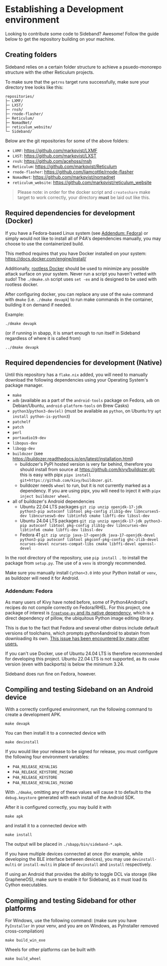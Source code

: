 # Establishing a Development environment

Looking to contribute some code to Sideband? Awesome! Follow the guide below to get the repository building on your machine.

## Creating folders

Sideband relies on a certain folder structure to achieve a psuedo-monorepo structure with the other Reticulum projects.

To make sure that the `getrns` target runs successfully, make sure your directory tree looks like this:

```
repositories/
├─ LXMF/
├─ LXST/
├─ rnsh/
├─ rnode-flasher/
├─ Reticulum/
├─ NomadNet/
├─ reticulum_website/
└─ Sideband/
```

Below are the git repositories for some of the above folders:

- `LXMF`: https://github.com/markqvist/LXMF
- `LXST`: https://github.com/markqvist/LXST
- `rnsh`: https://github.com/acehoss/rnsh
- `Reticulum`: https://github.com/markqvist/Reticulum
- `rnode-flasher`: https://github.com/liamcottle/rnode-flasher
- `NomadNet`: https://github.com/markqvist/nomadnet
- `reticulum_website`: https://github.com/markqvist/reticulum_website

> Please note: in order for the docker script and `createshare` make target to work correctly, your directory **must** be laid out like this.

## Required dependencies for development (Docker)

If you have a Fedora-based Linux system (see [Addendum: Fedora](#addendum-fedora)) or simply would not like to install all of P4A's dependencies manually, you may choose to use the containerized build.

This method requires that you have Docker installed on your system: https://docs.docker.com/engine/install/

Additionally, [rootless Docker](https://docs.docker.com/engine/install/) should be used to minimize any possible attack surface on your system. Never run a script you haven't vetted with sudo! The `./dmake.sh` script uses `set -ex` and is designed to be used with rootless docker.

After configuring docker, you can replace any use of the `make` command with `dmake` (i.e. `./dmake devapk`) to run make commands in the container, building it on demand if needed. 

Example:

```
./dmake devapk
```

(or if running in sbapp, it is smart enough to run itself in Sideband regardless of where it is called from)

```
../dmake devapk
```

## Required dependencies for development (Native)

Until this repository has a `flake.nix` added, you will need to manually download the following dependencies using your Operating System's package manager.

- `make`
- `adb` (available as a part of the `android-tools` package on Fedora, `adb` on Debian/Ubuntu, `android-platform-tools` on Brew Casks)
- `python3`/`python3-dev(el)` (must be available as `python`, on Ubuntu try `apt install python-is-python3`)
- `patchelf`
- `patch`
- `perl`
- `portaudio19-dev`
- `libopus-dev`
- `libogg-dev`
- `buildozer` (see https://buildozer.readthedocs.io/en/latest/installation.html)
    - buildozer's PyPI hosted version is very far behind, therefore you should install from source at https://github.com/kivy/buildozer.git; this is easy with pipx `pipx install git+https://github.com/kivy/buildozer.git`.
    - buildozer needs `wheel` to run, but it is not currently marked as a dependency. If you are using pipx, you will need to inject it with `pipx inject buildozer wheel`.
- all of buildozer's Android dependencies
  - Ubuntu 22.04 LTS packages `git zip unzip openjdk-17-jdk python3-pip autoconf libtool pkg-config zlib1g-dev libncurses5-dev libncursesw5-dev libtinfo5 cmake libffi-dev libssl-dev`
  - Ubuntu 24.04 LTS packages `git zip unzip openjdk-17-jdk python3-pip autoconf libtool pkg-config zlib1g-dev libncurses-dev libtinfo6 cmake libffi-dev libssl-dev`
  - Fedora 41 `git zip unzip java-17-openjdk java-17-openjdk-devel python3-pip autoconf libtool pkgconf-pkg-config ghc-zlib-devel ncurses-devel ncurses-compat-libs cmake libffi-devel openssl-devel`

In the root directory of the repository, use `pip install .` to install the package from `setup.py`. The use of a `venv` is strongly recommended.

Make sure you manually install `Cython<3.0` into your Python install or `venv`, as buildozer will need it for Android.

### Addendum: Fedora

As many users of Kivy have noted before, some of Python4Android's recipes do not compile correctly on Fedora/RHEL. For this project, one package of interest is [`freetype-py` and its native dependency](https://github.com/kivy/python-for-android/blob/develop/pythonforandroid/recipes/freetype/__init__.py), which is a direct dependency of pillow, the ubiquitous Python image editing library.

This is due to the fact that Fedora and several other distros include default versions of toolchains, which prompts python4android to abstain from downloading its own. [This issue has been encountered by many other users.](https://groups.google.com/g/kivy-users/c/z46lSJXgbjY/m/M1UoWwtWAgAJ)

If you can't use Docker, use of Ubuntu 24.04 LTS is therefore recommended for developing this project. Ubuntu 22.04 LTS is not supported, as its `cmake` version (even with backports) is below the minimum 3.24.

Sideband does run fine on Fedora, however.

## Compiling and testing Sideband on an Android device

With a correctly configured environment, run the following command to create a development APK.

```
make devapk
```

You can then install it to a connected device with

```
make devinstall
```

If you would like your release to be signed for release, you must configure the following four environment variables:

- `P4A_RELEASE_KEYALIAS`
- `P4A_RELEASE_KEYSTORE_PASSWD`
- `P4A_RELEASE_KEYSTORE`
- `P4A_RELEASE_KEYALIAS_PASSWD`

With `./dmake`, omitting any of these values will cause it to default to the `debug.keystore` generated with each install of the Android SDK.

After it is configured correctly, you may build it with

```
make apk
```

and install it to a connected device with

```
make install
```

The output will be placed in `./sbapp/bin/sideband-*.apk`.

If you have multiple devices connected at once (for example, while developing the BLE interface between devices), you may use `devinstall-multi` or `install-multi` in place of `devinstall` and `install` respectively.

If using an Android that provides the ability to toggle DCL via storage (like GrapheneOS), make sure to enable it for Sideband, as it must load its Cython executables.

## Compiling and testing Sideband for other platforms

For Windows, use the following command: (make sure you have `PyInstaller` in your venv, and you are on Windows, as PyInstaller removed cross-compilation)

```
make build_win_exe
```

Wheels for other platforms can be built with 

```
make build_wheel
```
